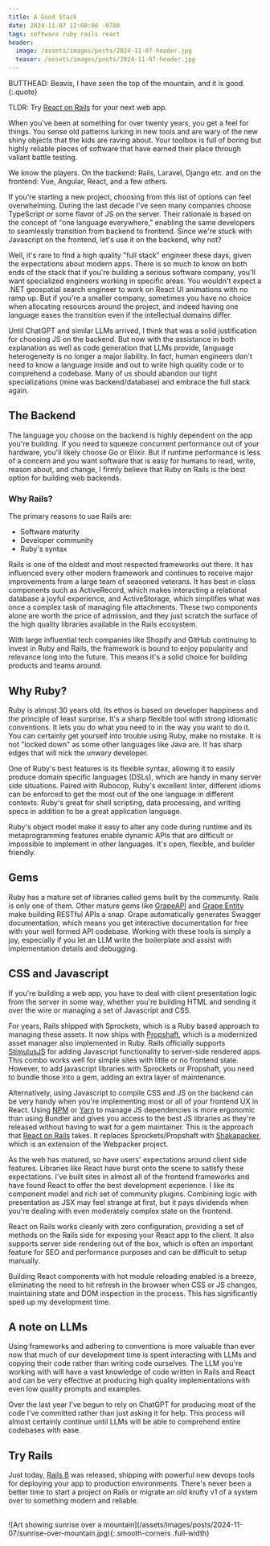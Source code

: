 ```yaml
---
title: A Good Stack
date: 2024-11-07 12:00:00 -0700
tags: software ruby rails react
header:
  image: /assets/images/posts/2024-11-07-header.jpg
  teaser: /assets/images/posts/2024-11-07-header.jpg
---
```


BUTTHEAD: Beavis, I have seen the top of the mountain, and it is good.
{:.quote}

TLDR: Try [React on Rails](https://github.com/shakacode/react_on_rails) for your next web app.

When you've been at something for over twenty years, you get a feel for things. You sense old patterns lurking in new tools and are wary of the new shiny objects that the kids are raving about. Your toolbox is full of boring but highly reliable pieces of software that have earned their place through valiant battle testing.

We know the players. On the backend: Rails, Laravel, Django etc. and on the frontend: Vue, Angular, React, and a few others.

If you're starting a new project, choosing from this list of options can feel overwhelming. During the last decade I've seen many companies choose TypeScript or some flavor of JS on the server. Their rationale is based on the concept of  "one language everywhere," enabling the same developers to seamlessly transition from backend to frontend. Since we're stuck with Javascript on the frontend, let's use it on the backend, why not?

Well, it's rare to find a high quality "full stack" engineer these days, given the expectations about modern apps. There is so much to know on both ends of the stack that if you're building a serious software company, you'll want specialized engineers working in specific areas. You wouldn't expect a .NET geospatial search engineer to work on React UI animations with no ramp up. But if you're a smaller company, sometimes you have no choice when allocating resources around the project, and indeed having one language eases the transition even if the intellectual domains differ.

Until ChatGPT and similar LLMs arrived, I think that was a solid justification for choosing JS on the backend. But now with the assistance in both explanation as well as code generation that LLMs provide, language heterogeneity is no longer  a major liability. In fact, human engineers don't need to know a language inside and out to write high quality code or to comprehend a codebase. Many of us should abandon our tight specializations (mine was backend/database) and embrace the full stack again.


## The Backend

The language you choose on the backend is highly dependent on the app you're building. If you need to squeeze concurrent performance out of your hardware, you'll likely choose Go or Elixir. But if runtime performance is less of a concern and you want software that is easy for humans to read, write, reason about, and change, I firmly believe that Ruby on Rails is the best option for building web backends.


### Why Rails?

The primary reasons to use Rails are:
 * Software maturity
 * Developer community
 * Ruby's syntax

 Rails is one of the oldest and most respected frameworks out there. It has influenced every other modern framework and continues to receive major improvements from a large team of seasoned veterans. It has best in class components such as ActiveRecord, which makes interacting a relational database a joyful experience, and ActiveStorage, which simplifies what was once a complex task of managing file attachments. These two components alone are worth the price of admission, and they just scratch the surface of the high quality libraries available in the Rails ecosystem.

With large influential tech companies like Shopify and GitHub continuing to invest in Ruby and Rails, the framework is bound to enjoy popularity and relevance long into the future. This means it's a solid choice for building products and teams around.


## Why Ruby?

Ruby is almost 30 years old. Its ethos is based on developer happiness and the principle of least surprise. It's a sharp flexible tool with strong idiomatic conventions. It lets you do what you need to in the way you want to do it. You can certainly get yourself into trouble using Ruby, make no mistake. It is not "locked down" as some other languages like Java are. It has sharp edges that will nick the unwary developer.

One of Ruby's best features is its flexible syntax, allowing it to easily produce domain specific languages (DSLs), which are handy in many server side situations. Paired with Rubocop, Ruby's excellent linter, different idioms can be enforced to get the most out of the one language in different contexts. Ruby's great for shell scripting, data processing, and writing specs in addition to be a great application language.

Ruby's object model make it easy to alter any code during runtime and its metaprogramming features enable dynamic APIs that are difficult or impossible to implement in other languages. It's open, flexible, and builder friendly.


## Gems

Ruby has a mature set of libraries called gems built by the community. Rails is only one of them. Other mature gems like [GrapeAPI](https://github.com/ruby-grape/grape) and [Grape Entity](https://github.com/ruby-grape/grape-entity) make building RESTful APIs a snap. Grape automatically generates Swagger documentation, which means you get interactive documentation for free with your well formed API codebase. Working with these tools is simply a joy, especially if you let an LLM write the boilerplate and assist with implementation details and debugging.


## CSS and Javascript

If you're building a web app, you have to deal with client presentation logic from the server in some way, whether you're building HTML and sending it over the wire or managing a set of Javascript and CSS.

For years, Rails shipped with Sprockets, which is a Ruby based approach to managing these assets. It now ships with [Propshaft](https://github.com/rails/propshaft), which is a modernized asset manager also implemented in Ruby. Rails officially supports [StimulusJS](https://stimulus.hotwired.dev/) for adding Javascript functionality to server-side rendered apps. This combo works well for simple sites with little or no frontend state. However, to add javascript libraries with Sprockets or Propshaft, you need to bundle those into a gem, adding an extra layer of maintenance.

Alternatively, using Javascript to compile CSS and JS on the backend can be very handy when you're implementing most or all of your frontend UX in React. Using [NPM](https://www.npmjs.com/) or [Yarn](https://yarnpkg.com/) to manage JS dependencies is more ergonomic than using Bundler and gives you access to the best JS libraries as they're released without having to wait for a gem maintainer. This is the approach that [React on Rails](https://github.com/shakacode/react_on_rails) takes. It replaces Sprockets/Propshaft with [Shakapacker](https://github.com/shakacode/shakapacker), which is an extension of the Webpacker project.

As the web has matured, so have users' expectations around client side features. Libraries like React have burst onto the scene to satisfy these expectations. I've built sites in almost all of the frontend frameworks and have found React to offer the best development experience. I like its component model and rich set of community plugins. Combining logic with presentation as JSX may feel strange at first, but it pays dividends when you're dealing with even moderately complex state on the frontend.

React on Rails works cleanly with zero configuration, providing a set of methods on the Rails side for exposing your React app to the client. It also supports server side rendering out of the box, which is often an important feature for SEO and performance purposes and can be difficult to setup manually.

Building React components with hot module reloading enabled is a breeze, eliminating the need to hit refresh in the browser when CSS or JS changes, maintaining state and DOM inspection in the process. This has significantly sped up my development time.


## A note on LLMs

Using frameworks and adhering to  conventions is more valuable than ever now that much of our development time is spent interacting with LLMs and copying their code rather than writing code ourselves. The LLM you're working with will have a vast knowledge of code written in Rails and React and can be very effective at producing high quality implementations with even low quality prompts and examples.

Over the last year I've begun to rely on ChatGPT for producing most of the code I've committed rather than just asking it for help. This process will almost certainly continue until LLMs will be able to comprehend entire codebases with ease.

## Try Rails

Just today, [Rails 8](https://rubyonrails.org/2024/11/7/rails-8-no-paas-required) was released, shipping with powerful new devops tools for deploying your app to production environments. There's never been a better time to start a project on Rails or migrate an old krufty v1 of a system over to something modern and  reliable.


<br>
![Art showing sunrise over a mountain](/assets/images/posts/2024-11-07/sunrise-over-mountain.jpg){:.smooth-corners .full-width}
